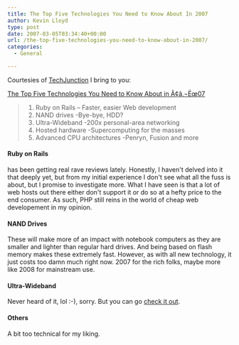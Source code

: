 ```yaml
---
title: The Top Five Technologies You Need to Know About In 2007
author: Kevin Lloyd
type: post
date: 2007-03-05T03:34:40+00:00
url: /the-top-five-technologies-you-need-to-know-about-in-2007/
categories:
  - General

---
```

Courtesies of [TechJunction][1] I bring to you:

[The Top Five Technologies You Need to Know About in Ã¢â‚¬Ëœ07][2]

>   1. Ruby on Rails &#8211; Faster, easier Web development
>   2. NAND drives -Bye-bye, HDD?
>   3. Ultra-Wideband -200x personal-area networking
>   4. Hosted hardware -Supercomputing for the masses
>   5. Advanced CPU architectures -Penryn, Fusion and more

#### Ruby on Rails

has been getting real rave reviews lately. Honestly, I haven't delved into it that deeply yet, but from my initial experience I don't see what all the fuss is about, but I promise to investigate more. What I have seen is that a lot of web hosts out there either don't support it or do so at a hefty price to the end consumer. As such, PHP still reins in the world of cheap web developement in my opinion.

#### NAND Drives

These will make more of an impact with notebook computers as they are smaller and lighter than regular hard drives. And being based on flash memory makes these extremely fast. However, as with all new technology, it just costs too damn much right now. 2007 for the rich folks, maybe more like 2008 for mainstream use.

#### Ultra-Wideband

Never heard of it, lol :-), sorry. But you can go [check it out][3].

#### Others

A bit too technical for my liking.

 [1]: http://eequalsmcsquare.com/technews
 [2]: http://eequalsmcsquare.com/technews/2007/03/04/the-top-five-technologies-you-need-to-know-about-in-07-part-1/
 [3]: http://en.wikipedia.org/wiki/Ultra-wideband